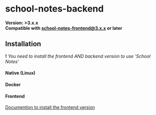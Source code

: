 # school-notes-backend

__Version: >3.x.x__  
__Compatible with school-notes-frontend@3.x.x or later__

## Installation

__!__ *You need to install the frontend AND backend version to use 'School Notes'*

#### Native (Linux)

#### Docker

#### Frontend
[Documention to install the frontend version](https://github.com/osourcet/school-notes-frontend/blob/stable/README.md)
